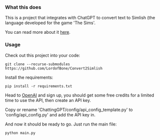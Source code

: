 ### What this does

This is a project that integrates with ChatGPT to convert text to Simlish (the language developed for the game 'The Sims'.

You can read more about it [here](https://www.hackster.io/314reactor/simlish-o-matic-134a8e).

### Usage

Check out this project into your code:

```git clone --recurse-submodules https://github.com/LordofBone/Convert2Simlish```

Install the requirements:

```pip install -r requirements.txt```

Head to [OpenAI](https://platform.openai.com/) and sign up, you should get some free credits for a 
limited time to use the API, then create an API key.

Copy or rename 'ChattingGPT/config/api_config_template.py' to 'config/api_config.py' and add the API key in.

And now it should be ready to go. Just run the main file:
    
```python main.py```